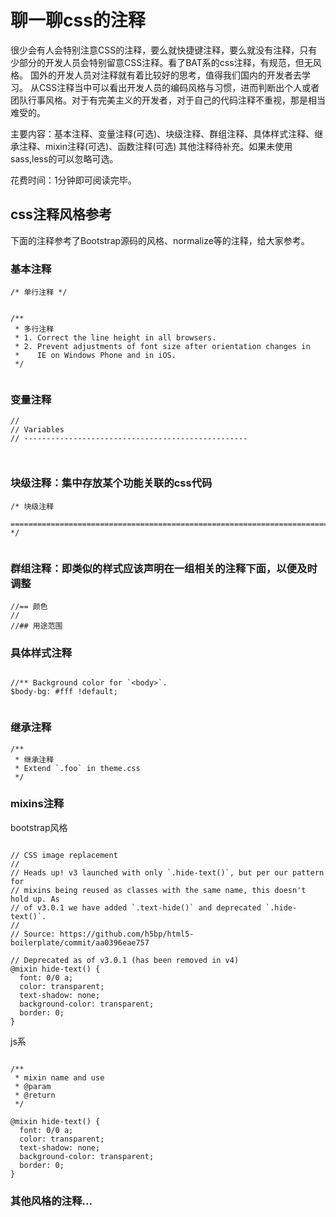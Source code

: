 # 聊一聊css的注释

很少会有人会特别注意CSS的注释，要么就快捷键注释，要么就没有注释，只有少部分的开发人员会特别留意CSS注释。看了BAT系的css注释，有规范，但无风格。
国外的开发人员对注释就有着比较好的思考，值得我们国内的开发者去学习。
从CSS注释当中可以看出开发人员的编码风格与习惯，进而判断出个人或者团队行事风格。对于有完美主义的开发者，对于自己的代码注释不重视，那是相当难受的。

主要内容：基本注释、变量注释(可选)、块级注释、群组注释、具体样式注释、继承注释、mixin注释(可选)、函数注释(可选)
其他注释待补充。如果未使用sass,less的可以忽略可选。

花费时间：1分钟即可阅读完毕。


## css注释风格参考

下面的注释参考了Bootstrap源码的风格、normalize等的注释，给大家参考。

### 基本注释

```
/* 单行注释 */


/**
 * 多行注释
 * 1. Correct the line height in all browsers.
 * 2. Prevent adjustments of font size after orientation changes in
 *    IE on Windows Phone and in iOS.
 */
 
```

### 变量注释

```
//
// Variables
// --------------------------------------------------



```

### 块级注释：集中存放某个功能关联的css代码

```
/* 块级注释
   ========================================================================== */
 
```

### 群组注释：即类似的样式应该声明在一组相关的注释下面，以便及时调整
```
//== 颜色
//
//## 用途范围

```
### 具体样式注释

```

//** Background color for `<body>`.
$body-bg: #fff !default;


```

### 继承注释

```
/**  
 * 继承注释
 * Extend `.foo` in theme.css  
 */  
```

### mixins注释
bootstrap风格
```

// CSS image replacement
//
// Heads up! v3 launched with only `.hide-text()`, but per our pattern for
// mixins being reused as classes with the same name, this doesn't hold up. As
// of v3.0.1 we have added `.text-hide()` and deprecated `.hide-text()`.
//
// Source: https://github.com/h5bp/html5-boilerplate/commit/aa0396eae757

// Deprecated as of v3.0.1 (has been removed in v4)
@mixin hide-text() {
  font: 0/0 a;
  color: transparent;
  text-shadow: none;
  background-color: transparent;
  border: 0;
}

```
js系
```

/**  
 * mixin name and use
 * @param
 * @return 
 */  

@mixin hide-text() {
  font: 0/0 a;
  color: transparent;
  text-shadow: none;
  background-color: transparent;
  border: 0;
}

```
### 其他风格的注释...






